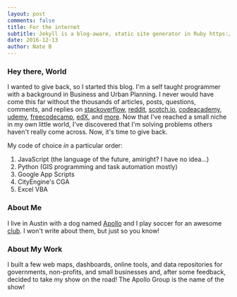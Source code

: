 ```yaml
---
layout: post
comments: false
title: For the internet
subtitle: Jekyll is a blog-aware, static site generator in Ruby https://jekyllrb.com
date: 2016-12-13
author: Nate B
---
```


### Hey there, World
I wanted to give back, so I started this blog. I'm a self taught programmer with a background in Business and Urban Planning. I never would have come this far without the thousands of articles, posts, questions, comments, and replies on [stackoverflow][1], [reddit][2], [scotch.io][3], [codeacademy][4], [udemy][5], [freecodecamp][6], [edX][7], and [more][8]. Now that I've reached a small niche in my own little world, I've discovered that I'm solving problems others haven't really come across. Now, it's time to give back.

My code of choice *in* a particular order:
1. JavaScript (the language of the future, amiright? I have no idea...)
2. Python (GIS programming and task automation mostly)
3. Google App Scripts
4. CityEngine's CGA
5. Excel VBA

### About Me 
I live in Austin with a dog named [Apollo][atxapollogram] and I play soccer for an awesome [club][atxunited]. I won't write about them, but just so you know! 

### About My Work
I built a few web maps, dashboards, online tools, and data repositories for governments, non-profits, and small businesses and, after some feedback, decided to take my show on the road! The Apollo Group is the name of the show!


[atxapollogram]: https://www.instagram.com/atxapollogram/
[atxunited]: http://atxunited.com/
[1]:https://stackoverflow.com/
[2]:https://reddit.com/
[3]:https://scotch.io/tutorials
[4]:https://www.codecademy.com/
[5]:https://www.udemy.com/courses/
[6]:https://freecodecamp.com/
[7]:https://courses.edx.org/dashboard
[8]:https://github.com/open-source-society/computer-science